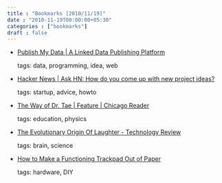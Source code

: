 ```yaml
---
title : "Bookmarks [2010/11/19]"
date : "2010-11-19T00:00:00+05:30"
categories : ["bookmarks"]
draft : false
---
```


-   [Publish My Data | A Linked Data Publishing Platform](http://publishmydata.com/)

    tags: data, programming, idea, web

<!--listend-->

-   [Hacker News | Ask HN: How do you come up with new project ideas?](http://news.ycombinator.com/item?id=1916801)

    tags: startup, advice, howto

<!--listend-->

-   [The Way of Dr. Tae | Feature | Chicago Reader](http://www.chicagoreader.com/chicago/yung-tae-kim-tony-hawk-shred-game-physics/Content?oid=2699227)

    tags: education, physics

<!--listend-->

-   [The Evolutionary Origin Of Laughter - Technology Review](http://www.technologyreview.com/blog/arxiv/25952/)

    tags: brain, science

<!--listend-->

-   [How to Make a Functioning Trackpad Out of Paper](http://lifehacker.com/5691647/how-to-make-a-functioning-trackpad-out-of-paper)

    tags: hardware, DIY
